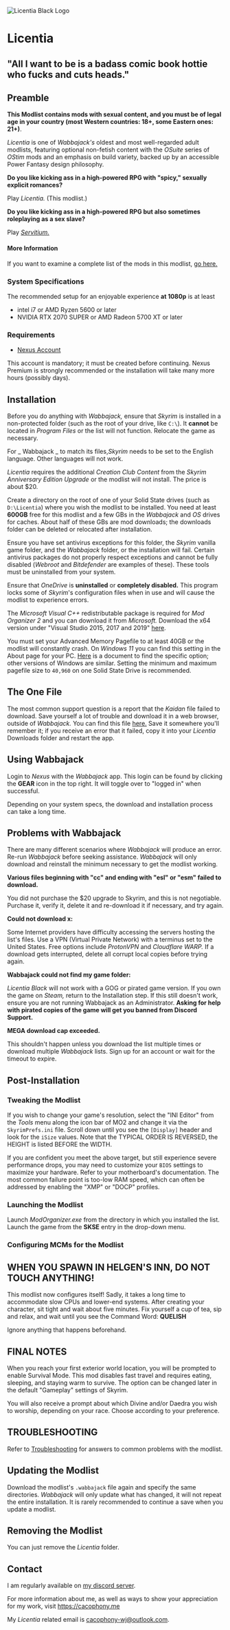 ![Licentia Black Logo](images/4k_licentia_logo.webp)

# Licentia

## "All I want to be is a badass comic book hottie who fucks and cuts heads."

## Preamble

**This Modlist contains mods with sexual content, and you must be of legal age in your country (most Western countries: 18+, some Eastern ones: 21+)**.

_Licentia_ is one of _Wabbajack's_ oldest and most well-regarded adult modlists, featuring optional non-fetish content with the _OSuite_ series of _OStim_ mods and an emphasis on build variety, backed up by an accessible Power Fantasy design philosophy. 

**Do you like kicking ass in a high-powered RPG with "spicy," sexually explicit romances?**

Play _Licentia._ (This modlist.)

**Do you like kicking ass in a high-powered RPG but also sometimes roleplaying as a sex slave?**

Play [_Servitium._](https://github.com/cacophony-wj/servitium)

#### More Information

If you want to examine a complete list of the mods in this modlist, [go here.](https://loadorderlibrary.com/lists/licentia-black-2)

### System Specifications

The recommended setup for an enjoyable experience **at 1080p** is at least

- intel i7 or AMD Ryzen 5600 or later
- NVIDIA RTX 2070 SUPER or AMD Radeon 5700 XT or later

### Requirements

- [Nexus Account](https://nexusmods.com/)

This account is mandatory; it must be created before continuing. Nexus Premium is strongly recommended or the installation will take many more hours (possibly days).

## Installation

Before you do anything with _Wabbajack,_ ensure that _Skyrim_ is installed in a non-protected folder (such as the root of your drive, like `C:\`). It **cannot** be located in _Program Files_ or the list will not function. Relocate the game as necessary.

For _ Wabbajack _ to match its files,_Skyrim_ needs to be set to the English language. Other languages will not work.

_Licentia_ requires the additional _Creation Club Content_ from the _Skyrim Anniversary Edition Upgrade_ or the modlist will not install. The price is about $20. 

Create a directory on the root of one of your Solid State drives (such as `D:\Licentia`) where you wish the modlist to be installed. You need at least **600GB** free for this modlist and a few GBs in the _Wabbajack_ and _OS_ drives for caches. About half of these GBs are mod downloads; the downloads folder can be deleted or relocated after installation.

Ensure you have set antivirus exceptions for this folder, the _Skyrim_ vanilla game folder, and the _Wabbajack_ folder, or the installation will fail. Certain antivirus packages do not properly respect exceptions and cannot be fully disabled (_Webroot_ and _Bitdefender_ are examples of these). These tools must be uninstalled from your system.

Ensure that _OneDrive_ is **uninstalled** or **completely disabled.** This program locks some of _Skyrim_'s configuration files when in use and will cause the modlist to experience errors.

The _Microsoft Visual C++_ redistributable package is required for _Mod Organizer 2_ and you can download it from _Microsoft._ Download the x64 version under "Visual Studio 2015, 2017 and 2019" [here](https://aka.ms/vs/16/release/vc_redist.x64.exe).

You must set your Advanced Memory Pagefile to at least 40GB or the modlist will constantly crash. On _Windows 11_ you can find this setting in the About page for your PC. [Here](https://www.windowscentral.com/software-apps/windows-11/how-to-manage-virtual-memory-on-windows-11) is a document to find the specific option; other versions of Windows are similar. Setting the minimum and maximum pagefile size to `40,960` on one Solid State Drive is recommended. 

## The One File

The most common support question is a report that the _Kaidan_ file failed to download. Save yourself a lot of trouble and download it in a web browser, outside of _Wabbajack._ You can find this file [here.](https://mega.nz/file/0dcilQ6Y#LZbAPMNQmKdd2ZCOOaJesRi15v6n-9wuT37KM6FiwEA) Save it somewhere you'll remember it; if you receive an error that it failed, copy it into your _Licentia_ Downloads folder and restart the app.
 
##  Using Wabbajack

Login to _Nexus_ with the _Wabbajack_ app. This login can be found by clicking the **GEAR** icon in the top right. It will toggle over to "logged in" when successful.

Depending on your system specs, the download and installation process can take a long time. 

##  Problems with Wabbajack

There are many different scenarios where _Wabbajack_ will produce an error. Re-run _Wabbajack_ before seeking assistance. _Wabbajack_ will only download and reinstall the minimum necessary to get the modlist working. 

**Various files beginning with "cc" and ending with "esl" or "esm" failed to download.**

You did not purchase the $20 upgrade to Skyrim, and this is not negotiable. Purchase it, verify it, delete it and re-download it if necessary, and try again.

**Could not download x:**

Some Internet providers have difficulty accessing the servers hosting the list's files. Use a VPN (Virtual Private Network) with a terminus set to the United States. Free options include _ProtonVPN_ and _Cloudflare WARP._ If a download gets interrupted, delete all corrupt local copies before trying again.

**Wabbajack could not find my game folder:**

_Licentia Black_ will not work with a GOG or pirated game version. If you own the game on _Steam,_ return to the Installation step. If this still doesn't work, ensure you are not running Wabbajack as an Administrator. **Asking for help with pirated copies of the game will get you banned from Discord Support.**

**MEGA download cap exceeded.**

This shouldn't happen unless you download the list multiple times or download multiple _Wabbajack_ lists. Sign up for an account or wait for the timeout to expire.

## Post-Installation

### Tweaking the Modlist

If you wish to change your game's resolution, select the "INI Editor" from the _Tools_ menu along the icon bar of MO2 and change it via the `SkyrimPrefs.ini` file. Scroll down until you see the `[Display]` header and look for the `iSize` values. Note that the TYPICAL ORDER IS REVERSED, the HEIGHT is listed BEFORE the WIDTH.

If you are confident you meet the above target, but still experience severe performance drops, you may need to customize your `BIOS` settings to maximize your hardware. Refer to your motherboard's documentation. The most common failure point is too-low RAM speed, which can often be addressed by enabling the "XMP" or "DOCP" profiles.

### Launching the Modlist

Launch _ModOrganizer.exe_ from the directory in which you installed the list. Launch the game from the **SKSE** entry in the drop-down menu.

### Configuring MCMs for the Modlist

## WHEN YOU SPAWN IN HELGEN'S INN, DO NOT TOUCH ANYTHING!

This modlist now configures itself! Sadly, it takes a long time to accommodate slow CPUs and lower-end systems. After creating your character, sit tight and wait about five minutes. Fix yourself a cup of tea, sip and relax, and wait until you see the Command Word: **QUELISH**

Ignore anything that happens beforehand.

## FINAL NOTES

When you reach your first exterior world location, you will be prompted to enable Survival Mode. This mod disables fast travel and requires eating, sleeping, and staying warm to survive. The option can be changed later in the default "Gameplay" settings of Skyrim.

You will also receive a prompt about which Divine and/or Daedra you wish to worship, depending on your race. Choose according to your preference.

## TROUBLESHOOTING

Refer to [Troubleshooting](TROUBLESHOOTING.md) for answers to common problems with the modlist.

## Updating the Modlist

Download the modlist's `.wabbajack` file again and specify the same directories. _Wabbajack_ will only update what has changed, it will not repeat the entire installation. It is rarely recommended to continue a save when you update a modlist.

## Removing the Modlist

You can just remove the _Licentia_ folder. 

## Contact

I am regularly available on [my discord server](https://discord.gg/jolly-coop).

For more information about me, as well as ways to show your appreciation for my work, visit https://cacophony.me

My _Licentia_ related email is cacophony-wj@outlook.com.


